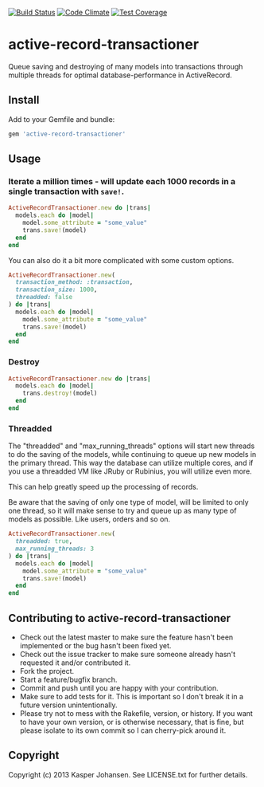 [![Build Status](https://api.shippable.com/projects/540e7b993479c5ea8f9ec1f2/badge?branchName=master)](https://app.shippable.com/projects/540e7b993479c5ea8f9ec1f2/builds/latest)
[![Code Climate](https://codeclimate.com/github/kaspernj/active-record-transactioner/badges/gpa.svg)](https://codeclimate.com/github/kaspernj/active-record-transactioner)
[![Test Coverage](https://codeclimate.com/github/kaspernj/active-record-transactioner/badges/coverage.svg)](https://codeclimate.com/github/kaspernj/active-record-transactioner)

# active-record-transactioner

Queue saving and destroying of many models into transactions through multiple threads for optimal database-performance in ActiveRecord.

## Install

Add to your Gemfile and bundle:
```ruby
gem 'active-record-transactioner'
```

## Usage

### Iterate a million times - will update each 1000 records in a single transaction with `save!`.
```ruby
ActiveRecordTransactioner.new do |trans|
  models.each do |model|
    model.some_attribute = "some_value"
    trans.save!(model)
  end
end
```

You can also do it a bit more complicated with some custom options.
```ruby
ActiveRecordTransactioner.new(
  transaction_method: :transaction,
  transaction_size: 1000,
  threadded: false
) do |trans|
  models.each do |model|
    model.some_attribute = "some_value"
    trans.save!(model)
  end
end
```

### Destroy
```ruby
ActiveRecordTransactioner.new do |trans|
  models.each do |model|
    trans.destroy!(model)
  end
end
```

### Threadded

The "threadded" and "max_running_threads" options will start new threads to do the saving of the models, while continuing to queue up new models in the primary thread. This way the database can utilize multiple cores, and if you use a threadded VM like JRuby or Rubinius, you will utilize even more.

This can help greatly speed up the processing of records.

Be aware that the saving of only one type of model, will be limited to only one thread, so it will make sense to try and queue up as many type of models as possible. Like users, orders and so on.

```ruby
ActiveRecordTransactioner.new(
  threadded: true,
  max_running_threads: 3
) do |trans|
  models.each do |model|
    model.some_attribute = "some_value"
    trans.save!(model)
  end
end
```

## Contributing to active-record-transactioner
 
* Check out the latest master to make sure the feature hasn't been implemented or the bug hasn't been fixed yet.
* Check out the issue tracker to make sure someone already hasn't requested it and/or contributed it.
* Fork the project.
* Start a feature/bugfix branch.
* Commit and push until you are happy with your contribution.
* Make sure to add tests for it. This is important so I don't break it in a future version unintentionally.
* Please try not to mess with the Rakefile, version, or history. If you want to have your own version, or is otherwise necessary, that is fine, but please isolate to its own commit so I can cherry-pick around it.

## Copyright

Copyright (c) 2013 Kasper Johansen. See LICENSE.txt for
further details.
